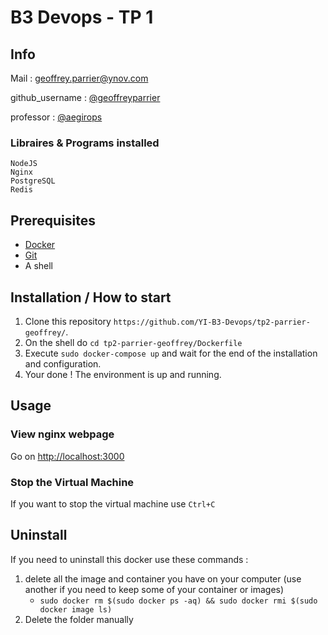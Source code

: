 # B3 Devops - TP 1
## Info
Mail : geoffrey.parrier@ynov.com

github_username : <a href='https://github.com/geoffreyparrier'>@geoffreyparrier</a>

professor : <a href='https://github.com/aegirops'>@aegirops</a>

### Libraires & Programs installed
```
NodeJS
Nginx
PostgreSQL
Redis
```

## Prerequisites
- <a href='https://www.docker.com/get-started'>Docker</a>
- <a href='https://git-scm.com/book/en/v2/Getting-Started-Installing-Git'>Git</a>
- A shell

## Installation / How to start
1. Clone this repository `https://github.com/YI-B3-Devops/tp2-parrier-geoffrey/`.
2. On the shell do `cd tp2-parrier-geoffrey/Dockerfile`
3. Execute `sudo docker-compose up` and wait for the end of the installation and configuration.
4. Your done ! The environment is up and running.

## Usage

### View nginx webpage
Go on <a href='http://localhost:3000'>http://localhost:3000</a>

### Stop the Virtual Machine
If you want to stop the virtual machine use `Ctrl+C`

## Uninstall
If you need to uninstall this docker use these commands :

1. delete all the image and container you have on your computer (use another if you need to keep some of your container or images)
    * `sudo docker rm $(sudo docker ps -aq) && sudo docker rmi $(sudo docker image ls)`
2. Delete the folder manually
